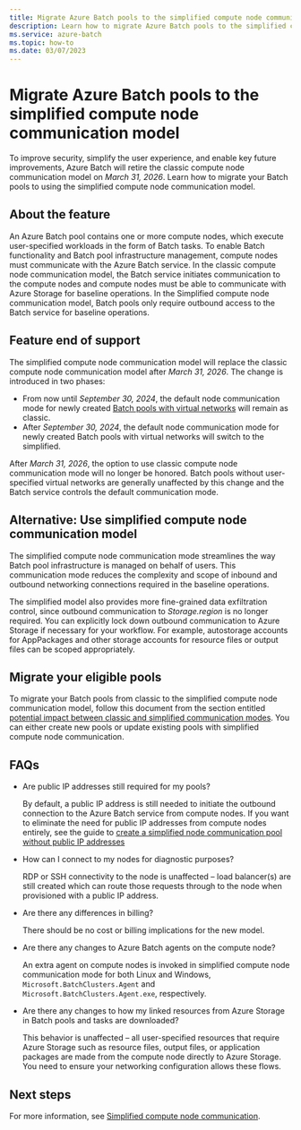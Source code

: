 ```yaml
---
title: Migrate Azure Batch pools to the simplified compute node communication model
description: Learn how to migrate Azure Batch pools to the simplified compute node communication model and plan for feature end of support.
ms.service: azure-batch
ms.topic: how-to
ms.date: 03/07/2023
---
```


# Migrate Azure Batch pools to the simplified compute node communication model

To improve security, simplify the user experience, and enable key future improvements, Azure Batch will retire the classic
compute node communication model on *March 31, 2026*. Learn how to migrate your Batch pools to using the simplified compute
node communication model.

## About the feature

An Azure Batch pool contains one or more compute nodes, which execute user-specified workloads in the form of Batch tasks.
To enable Batch functionality and Batch pool infrastructure management, compute nodes must communicate with the Azure Batch
service. In the classic compute node communication model, the Batch service initiates communication to the compute nodes and
compute nodes must be able to communicate with Azure Storage for baseline operations. In the Simplified compute node
communication model, Batch pools only require outbound access to the Batch service for baseline operations.

## Feature end of support

The simplified compute node communication model will replace the classic compute node communication model after *March 31, 2026*.
The change is introduced in two phases:

- From now until *September 30, 2024*, the default node communication mode for newly created
[Batch pools with virtual networks](./batch-virtual-network.md) will remain as classic.
- After *September 30, 2024*, the default node communication mode for newly created Batch pools with virtual networks will
switch to the simplified.

After *March 31, 2026*, the option to use classic compute node communication mode will no longer be honored. Batch pools
without user-specified virtual networks are generally unaffected by this change and the Batch service controls the default
communication mode.

## Alternative: Use simplified compute node communication model

The simplified compute node communication mode streamlines the way Batch pool infrastructure is managed on behalf of users.
This communication mode reduces the complexity and scope of inbound and outbound networking connections required in the
baseline operations.

The simplified model also provides more fine-grained data exfiltration control, since outbound communication to
*Storage.region* is no longer required. You can explicitly lock down outbound communication to Azure Storage if necessary for
your workflow. For example, autostorage accounts for AppPackages and other storage accounts for resource files or output files
can be scoped appropriately.

## Migrate your eligible pools

To migrate your Batch pools from classic to the simplified compute node communication model, follow this document
from the section entitled
[potential impact between classic and simplified communication modes](simplified-compute-node-communication.md#potential-impact-between-classic-and-simplified-communication-modes).
You can either create new pools or update existing pools with simplified compute node communication.

## FAQs

- Are public IP addresses still required for my pools?

  By default, a public IP address is still needed to initiate the outbound connection to the Azure Batch service from compute nodes. If you want to eliminate the need for public IP addresses from compute nodes entirely, see the guide to [create a simplified node communication pool without public IP addresses](./simplified-node-communication-pool-no-public-ip.md)

- How can I connect to my nodes for diagnostic purposes?

  RDP or SSH connectivity to the node is unaffected – load balancer(s) are still created which can route those requests through to the node when provisioned with a public IP address.

- Are there any differences in billing?

  There should be no cost or billing implications for the new model.

- Are there any changes to Azure Batch agents on the compute node?

  An extra agent on compute nodes is invoked in simplified compute node communication mode for both Linux and Windows, `Microsoft.BatchClusters.Agent` and `Microsoft.BatchClusters.Agent.exe`, respectively.

- Are there any changes to how my linked resources from Azure Storage in Batch pools and tasks are downloaded?

  This behavior is unaffected – all user-specified resources that require Azure Storage such as resource files, output files, or application packages are made from the compute node directly to Azure Storage. You need to ensure your networking configuration allows these flows.

## Next steps

For more information, see [Simplified compute node communication](./simplified-compute-node-communication.md).

